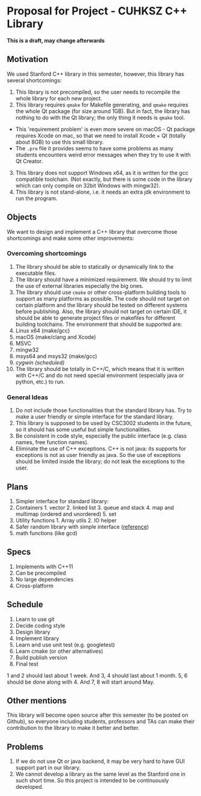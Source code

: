 # Proposal for Project - CUHKSZ C++ Library

**This is a draft, may change afterwards**

## Motivation
We used Stanford C++ library in this semester, however, this library has several
shortcomings:

1. This library is not precompiled, so the user needs to recompile the whole
library for each new project.
2. This library requires `qmake` for Makefile generating, and `qmake` requires
the whole Qt package (for size around 1GB). But in fact, the library has nothing
to do with the Qt library; the only thing it needs is `qmake` tool.
  * This 'requirement problem' is even more severe on macOS - Qt package
   requires Xcode on mac, so that we need to install Xcode + Qt (totally about
   8GB) to use this small library.
  * The `.pro` file it provides seems to have some problems as many students
  encounters weird error messages when they try to use it with Qt Creator.
3. This library does not support Windows x64, as it is written for the gcc
compatible toolchain. (Not exactly, but there is some code in the library which
can only compile on 32bit Windows with mingw32).
4. This library is not stand-alone, i.e. it needs an extra jdk environment to
run the program.

## Objects
We want to design and implement a C++ library that overcome those shortcomings
and make some other improvements:
### Overcoming shortcomings
1. The library should be able to statically or dynamically link to the
executable files.
2. The library should have a minimized requirement. We should try to limit the
use of external libraries especially the big ones.
3. The library should use `cmake` or other cross-platform building tools to
support as many platforms as possible. The code should not target on certain
platform and the library should be tested on different systems before publishing.
Also, the library should not target on certain IDE, it should be able to generate
project files or makefiles for different building toolchains. The environment
that should be supported are:
  1. Linux x64 (make/gcc)
  2. macOS (make/clang and Xcode)
  3. MSVC
  4. mingw32
  5. msys64 and msys32 (make/gcc)
  6. *cygwin (scheduled)*
4. The library should be totally in C++/C, which means that it is written with
C++/C and do not need special environment (especially java or python, etc.) to
run.

### General Ideas
1. Do not include those functionalities that the standard library has. Try to
make a user friendly or simple interface for the standard library.
2. This library is supposed to be used by CSC3002 students in the future, so it
should has some useful but simple functionalities.
3. Be consistent in code style, especially the public interface (e.g. class names,
  free function names).
4. Eliminate the use of C++ exceptions. C++ is not java: its supports for
exceptions is not as user friendly as java. So the use of exceptions should be
limited inside the library; do not leak the exceptions to the user.

## Plans
1. Simpler interface for standard library:
  1. Containers
    1. vector
    2. linked list
    3. queue and stack
    4. map and multimap (ordered and unordered)
    5. set
  2. Utility functions
    1. Array utils
    2. IO helper
2. Safer random library with simple interface
 ([reference](http://en.cppreference.com/w/cpp/numeric/random))
3. math functions (like gcd)

## Specs
1. Implements with C++11
2. Can be precompiled
3. No large dependencies
4. Cross-platform

## Schedule
1. Learn to use git
2. Decide coding style
3. Design library
4. Implement library
5. Learn and use unit test (e.g. googletest)
6. Learn cmake (or other alternatives)
7. Build publish version
8. Final test

1 and 2 should last about 1 week. And 3, 4 should last about 1 month. 5, 6 should
be done along with 4. And 7, 8 will start around May.

## Other mentions
This library will become open source after this semester (to be posted on
Github), so everyone including students, professors and TAs can make their
contribution to the library to make it better and better.

## Problems
1. If we do not use Qt or java backend, it may be very hard to have GUI support
part in our library.
2. We cannot develop a library as the same level as the Stanford one in such
short time. So this project is intended to be continuously developed.
